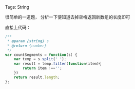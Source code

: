 Tags: String

很简单的一道题，
分析一下便知道去掉空格返回新数组的长度即可

直接上代码：
```js
/**
 * @param {string} s
 * @return {number}
 */
var countSegments = function(s) {
    var temp = s.split(' ');
    var result = temp.filter(function(item){
        return item !=='';
    })
    return result.length;
};
```
